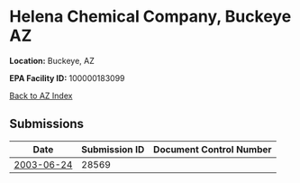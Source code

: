 # Helena Chemical Company, Buckeye AZ

**Location:** Buckeye, AZ

**EPA Facility ID:** 100000183099

[Back to AZ Index](../../index.md)

## Submissions

| Date | Submission ID | Document Control Number |
|------|--------------|-------------------------|
| [2003-06-24](submissions/28569.md) | 28569 |  |
